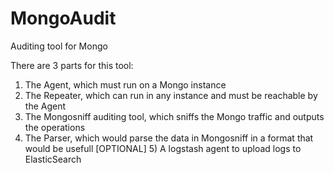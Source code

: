 MongoAudit
==========

Auditing tool for Mongo

There are 3 parts for this tool:

1) The Agent, which must run on a Mongo instance
2) The Repeater, which can run in any instance and must be reachable by the Agent
3) The Mongosniff auditing tool, which sniffs the Mongo traffic and outputs the operations
4) The Parser, which would parse the data in Mongosniff in a format that would be usefull
[OPTIONAL] 5) A logstash agent to upload logs to ElasticSearch

